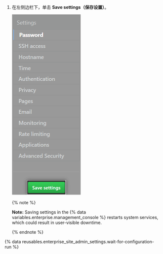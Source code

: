 1. 在左侧边栏下，单击 **Save settings（保存设置）**。

   ![Screenshot of the save settings button in the {% data variables.enterprise.management_console %}](/assets/images/enterprise/management-console/save-settings.png)

   {% note %}

   **Note:** Saving settings in the {% data variables.enterprise.management_console %} restarts system services, which could result in user-visible downtime.

   {% endnote %}

{% data reusables.enterprise_site_admin_settings.wait-for-configuration-run %}
